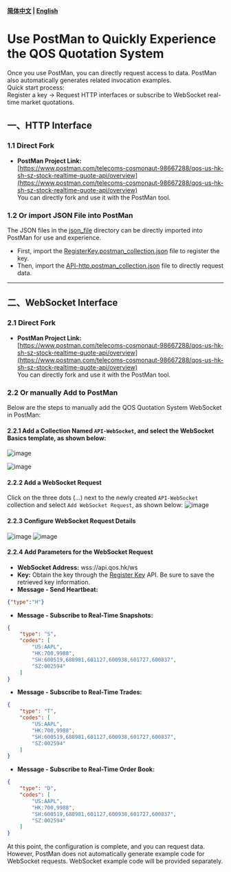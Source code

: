 **[简体中文](https://github.com/qos-max/quote-ocean-system/blob/main/postman/README.md) | [English](https://github.com/qos-max/quote-ocean-system/blob/main/postman/README_en.md)**
# Use PostMan to Quickly Experience the QOS Quotation System
Once you use PostMan, you can directly request access to data. PostMan also automatically generates related invocation examples.</br>
Quick start process:</br>
Register a key -> Request HTTP interfaces or subscribe to WebSocket real-time market quotations.</br>

## 一、HTTP Interface
### 1.1 Direct Fork
- **PostMan Project Link:** </br>[https://www.postman.com/telecoms-cosmonaut-98667288/qos-us-hk-sh-sz-stock-realtime-quote-api/overview](https://www.postman.com/telecoms-cosmonaut-98667288/qos-us-hk-sh-sz-stock-realtime-quote-api/overview)</br>
You can directly fork and use it with the PostMan tool.

### 1.2 Or import JSON File into PostMan
The JSON files in the [json_file](https://github.com/qos-max/quote-ocean-system/tree/main/postman/json_file) directory can be directly imported into PostMan for use and experience.</br>
- First, import the [RegisterKey.postman_collection.json](https://github.com/qos-max/quote-ocean-system/blob/main/postman/json_file/RegisterKey.postman_collection.json) file to register the key.</br>
- Then, import the [API-http.postman_collection.json](https://github.com/qos-max/quote-ocean-system/blob/main/postman/json_file/API-http.postman_collection.json) file to directly request data.</br>

---

## 二、WebSocket Interface
### 2.1 Direct Fork
- **PostMan Project Link:** </br>[https://www.postman.com/telecoms-cosmonaut-98667288/qos-us-hk-sh-sz-stock-realtime-quote-api/overview](https://www.postman.com/telecoms-cosmonaut-98667288/qos-us-hk-sh-sz-stock-realtime-quote-api/overview)</br>
You can directly fork and use it with the PostMan tool.

### 2.2 Or manually Add to PostMan
Below are the steps to manually add the QOS Quotation System WebSocket in PostMan:

#### 2.2.1 Add a Collection Named `API-WebSocket`, and select the WebSocket Basics template, as shown below:
![image](https://github.com/user-attachments/assets/9c42d09b-3331-4381-8000-d41c3410553d)

![image](https://github.com/user-attachments/assets/10b9993b-ea5a-4ada-b180-a5f2a9bd88e5)

#### 2.2.2 Add a WebSocket Request
Click on the three dots (...) next to the newly created `API-WebSocket` collection and select `Add WebSocket Request`, as shown below:
![image](https://github.com/user-attachments/assets/e0410015-1971-4100-b3b5-454d3a95d1c1)

#### 2.2.3 Configure WebSocket Request Details
![image](https://github.com/user-attachments/assets/36214d69-359d-46d1-b06a-0fa2eb073a04)
![image](https://github.com/user-attachments/assets/3187da31-a4ff-4754-a76e-1fabefc4a3f6)

#### 2.2.4 Add Parameters for the WebSocket Request
- **WebSocket Address:** wss://api.qos.hk/ws
- **Key:** Obtain the key through the [Register Key](https://github.com/qos-max/quote-ocean-system/blob/main/api_en.md#41-register-a-new-key) API. Be sure to save the retrieved key information.
- **Message - Send Heartbeat:**
```json
{"type":"H"}
```
- **Message - Subscribe to Real-Time Snapshots:**
```json
{
    "type": "S",
    "codes": [
        "US:AAPL",
        "HK:700,9988",
        "SH:600519,688981,601127,600938,601727,600837",
        "SZ:002594"
    ]
}
```
- **Message - Subscribe to Real-Time Trades:**
```json
{
    "type": "T",
    "codes": [
        "US:AAPL",
        "HK:700,9988",
        "SH:600519,688981,601127,600938,601727,600837",
        "SZ:002594"
    ]
}
```
- **Message - Subscribe to Real-Time Order Book:**
```json
{
    "type": "D",
    "codes": [
        "US:AAPL",
        "HK:700,9988",
        "SH:600519,688981,601127,600938,601727,600837",
        "SZ:002594"
    ]
}
```

At this point, the configuration is complete, and you can request data. However, PostMan does not automatically generate example code for WebSocket requests. WebSocket example code will be provided separately.
